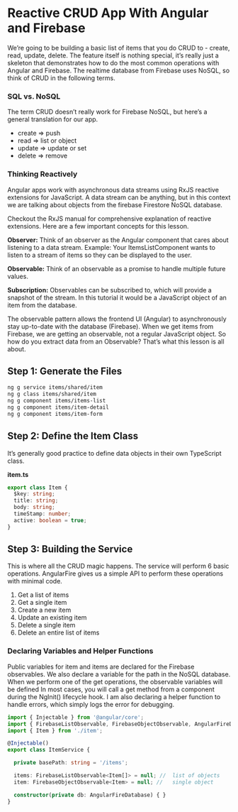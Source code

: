 # Reactive CRUD App With Angular and Firebase
We’re going to be building a basic list of items that you do CRUD to - create, read, update, delete. The feature itself is nothing special, it’s really just a skeleton that demonstrates how to do the most common operations with Angular and Firebase. The realtime database from Firebase uses NoSQL, so think of CRUD in the following terms.

### SQL vs. NoSQL
The term CRUD doesn’t really work for Firebase NoSQL, but here’s a general translation for our app.

* create => push
* read => list or object
* update => update or set
* delete => remove

### Thinking Reactively
Angular apps work with asynchronous data streams using RxJS reactive extensions for JavaScript. A data stream can be anything, but in this context we are talking about objects from the firebase Firestore NoSQL database.

Checkout the RxJS manual for comprehensive explanation of reactive extensions. Here are a few important concepts for this lesson.

**Observer:** Think of an observer as the Angular component that cares about listening to a data stream. Example: Your ItemsListComponent wants to listen to a stream of items so they can be displayed to the user.

**Observable:** Think of an observable as a promise to handle multiple future values.

**Subscription:** Observables can be subscribed to, which will provide a snapshot of the stream. In this tutorial it would be a JavaScript object of an item from the database.

The observable pattern allows the frontend UI (Angular) to asynchronously stay up-to-date with the database (Firebase). When we get items from Firebase, we are getting an observable, not a regular JavaScript object. So how do you extract data from an Observable? That’s what this lesson is all about.

## Step 1: Generate the Files
```sh
ng g service items/shared/item
ng g class items/shared/item
ng g component items/items-list
ng g component items/item-detail
ng g component items/item-form
```

## Step 2: Define the Item Class
It’s generally good practice to define data objects in their own TypeScript class.

**item.ts**
```typescript
export class Item {
  $key: string;
  title: string;
  body: string;
  timeStamp: number;
  active: boolean = true;
}
```

## Step 3: Building the Service
This is where all the CRUD magic happens. The service will perform 6 basic operations. AngularFire gives us a simple API to perform these operations with minimal code.

1. Get a list of items
2. Get a single item
3. Create a new item
4. Update an existing item
5. Delete a single item
6. Delete an entire list of items

### Declaring Variables and Helper Functions
Public variables for item and items are declared for the Firebase observables. We also declare a variable for the path in the NoSQL database. When we perform one of the get operations, the observable variables will be defined In most cases, you will call a get method from a component during the NgInit() lifecycle hook. I am also declaring a helper function to handle errors, which simply logs the error for debugging.
```typescript
import { Injectable } from '@angular/core';
import { FirebaseListObservable, FirebaseObjectObservable, AngularFireDatabase } from 'angularfire2/database';
import { Item } from './item';

@Injectable()
export class ItemService {

  private basePath: string = '/items';

  items: FirebaseListObservable<Item[]> = null; //  list of objects
  item: FirebaseObjectObservable<Item> = null; //   single object

  constructor(private db: AngularFireDatabase) { }
}
```

